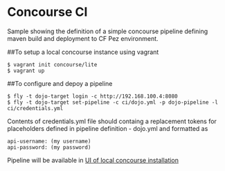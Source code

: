 Concourse CI
============

Sample showing the definition of a simple concourse pipeline defining maven build and deployment to CF Pez environment.

##To setup a local concourse instance using vagrant
~~~
$ vagrant init concourse/lite
$ vagrant up
~~~

##To configure and depoy a pipeline
~~~
$ fly -t dojo-target login -c http://192.168.100.4:8080
$ fly -t dojo-target set-pipeline -c ci/dojo.yml -p dojo-pipeline -l ci/credentials.yml
~~~
Contents of credentials.yml file should containg a replacement tokens for placeholders defined in pipeline definition - dojo.yml and formatted as
~~~
api-username: (my username)
api-password: (my password)
~~~
Pipeline will be available in [UI of local concourse installation](http://192.168.100.4:8080/pipelines/dojo-pipeline)




